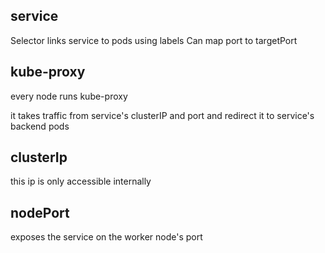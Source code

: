 
## service
Selector links service to pods using labels
Can map port to targetPort

## kube-proxy
every node runs kube-proxy

it takes traffic from service's clusterIP and port and redirect it to service's backend pods

## clusterIp
this ip is only accessible internally

## nodePort
exposes the service on the worker node's port


